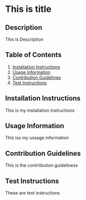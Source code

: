 
  # This is title

  ## Description
  This is Description
  
  ## Table of Contents
  1. [Installation Instructions](#installation-instructions)
  2. [Usage Information](#usage-information)
  3. [Contribution Guidelines](#contribution-guidelines)
  4. [Test Instructions](#test-instructions)
  
  ## Installation Instructions
  This is my installation instructions
  
  ## Usage Information
  This iss my ussage information
  
  ## Contribution Guidelines
  This is the contriibution guideliness
  
  ## Test Instructions
  These are test instructions
  